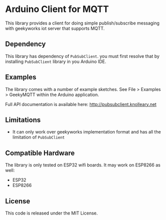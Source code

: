 # Arduino Client for MQTT

This library provides a client for doing simple publish/subscribe messaging with
geekyworks iot server that supports MQTT.

## Dependency

This library has dependency of `PubSubClient`. you must first resolve that by installing `PubSubClient` library in you Arduino IDE.

## Examples

The library comes with a number of example sketches. See File > Examples > GeekyMQTT
within the Arduino application.

Full API documentation is available here: http://pubsubclient.knolleary.net

## Limitations

 - It can only work over geekyworks implementation format and has all the limitation of `PubSubClient`

## Compatible Hardware

The library is only tested on ESP32 wifi boards. It may work on ESP8266 as well:

 - ESP32
 - ESP8266

## License

This code is released under the MIT License.
